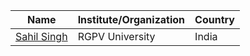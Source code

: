 | Name                                                                                                                               | Institute/Organization| Country                        | 
|------------------------------------------------------------------------------------------------------------------------------------|-----------------------|--------------------------------|
| [Sahil Singh ](https://github.com/sahilsingh7735/)                                                                                 | RGPV University       | India                          |
